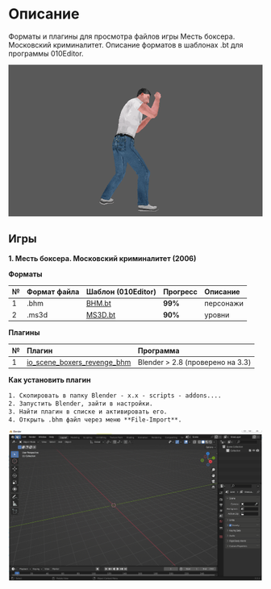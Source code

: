 # Описание

Форматы и плагины для просмотра файлов игры Месть боксера. Московский криминалитет. Описание форматов в шаблонах .bt для программы 010Editor.

![Boxer Wins](boxer.gif)

## Игры

**1. Месть боксера. Московский криминалитет (2006)**

**Форматы** 

| № | Формат файла       | Шаблон (010Editor)     | Прогресс     |   Описание |
| :--- | :--------- | :----------- | :---------- | :---------- | 
| 1 | .bhm        | [BHM.bt](https://github.com/AlexKimov/afs-file-formats/blob/main/formats/templates/010editor/BHM.bt)        | **99%**      |            персонажи |
| 2 | .ms3d        | [MS3D.bt](https://github.com/AlexKimov/afs-file-formats/blob/main/formats/templates/010editor/MS3D.bt)        | **90%**      |             уровни |

**Плагины**

| № | Плагин       | Программа |     
| :--- | :--------- | :----------- | 
| 1 | [io_scene_boxers_revenge_bhm](https://github.com/AlexKimov/afs-file-formats/blob/main/plugins/blender/io_scene_boxers_revenge_bhm/__init__.py) | Blender > 2.8 (проверено на 3.3) | 

****Как установить плагин****

    1. Скопировать в папку Blender - x.x - scripts - addons....
    2. Запустить Blender, зайти в настройки.
    3. Найти плагин в списке и активировать его.
    4. Открыть .bhm файл через меню **File-Import**.

![Boxer Gazes](boxer2.gif)


